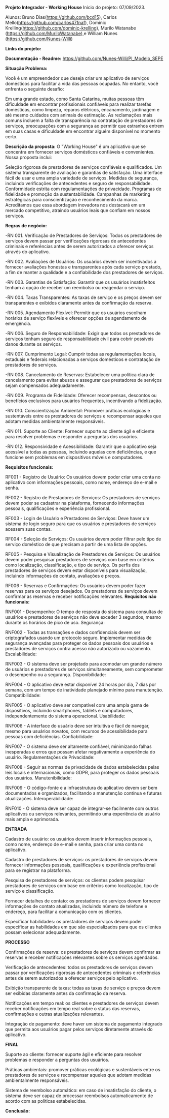 **Projeto Integrador - Working House**
Início do projeto: 07/09/2023.

Alunos: Bruno Dias(https://github.com/bcd15), Carlos Mello(https://github.com/carlos47fnaf), Dominic Krelling(https://github.com/dominic-krelling), Murilo Watanabe (https://github.com/MuriloWatanabe),e William Nunes (https://github.com/Nunes-Willi)

**Links do projeto:** 

**Documentação - Readme:** https://github.com/Nunes-Willi/PI_Modelo_SEPE

**Situação Problema:**

Você é um empreendedor que deseja criar um aplicativo de serviços domésticos para facilitar a vida das pessoas ocupadas. No entanto, você enfrenta o seguinte desafio:

Em uma grande estado, como Santa Catarina, muitas pessoas têm dificuldade em encontrar profissionais confiáveis para realizar tarefas domésticas, como limpeza, reparos elétricos, encanamento, jardinagem e até mesmo cuidados com animais de estimação. As reclamações mais comuns incluem a falta de transparência na contratação de prestadores de serviços, preocupações com a segurança ao permitir que estranhos entrem em suas casas e dificuldade em encontrar alguém disponível no momento certo.

**Descrição da proposta:**
O "Working House" é um aplicativo que se concentra em fornecer serviços domésticos confiáveis e convenientes. Nossa proposta inclui:

Seleção rigorosa de prestadores de serviços confiáveis e qualificados.
Um sistema transparente de avaliação e garantias de satisfação.
Uma interface fácil de usar e uma ampla variedade de serviços.
Medidas de segurança, incluindo verificações de antecedentes e seguro de responsabilidade.
Conformidade estrita com regulamentações de privacidade.
Programas de fidelidade e promoção da sustentabilidade.
Campanhas de marketing estratégicas para conscientização e reconhecimento da marca.
Acreditamos que essa abordagem inovadora nos destacará em um mercado competitivo, atraindo usuários leais que confiam em nossos serviços.

**Regras de negócio:**

-RN 001. Verificação de Prestadores de Serviços:
Todos os prestadores de serviços devem passar por verificações rigorosas de antecedentes criminais e referências antes de serem autorizados a oferecer serviços através do aplicativo.

-RN 002. Avaliações de Usuários:
Os usuários devem ser incentivados a fornecer avaliações honestas e transparentes após cada serviço prestado, a fim de manter a qualidade e a confiabilidade dos prestadores de serviços.

-RN 003. Garantias de Satisfação:
Garantir que os usuários insatisfeitos tenham a opção de receber um reembolso ou reagendar o serviço.

-RN 004. Taxas Transparentes:
As taxas de serviço e os preços devem ser transparentes e exibidos claramente antes da confirmação da reserva.

-RN 005. Agendamento Flexível:
Permitir que os usuários escolham horários de serviço flexíveis e oferecer opções de agendamento de emergência.

-RN 006. Seguro de Responsabilidade:
Exigir que todos os prestadores de serviços tenham seguro de responsabilidade civil para cobrir possíveis danos durante os serviços.

-RN 007. Cumprimento Legal:
Cumprir todas as regulamentações locais, estaduais e federais relacionadas a serviços domésticos e contratação de prestadores de serviços.

-RN 008. Cancelamento de Reservas:
 Estabelecer uma política clara de cancelamento para evitar abusos e assegurar que prestadores de serviços sejam compensados ​​adequadamente.

-RN 009. Programa de Fidelidade:
 Oferecer recompensas, descontos ou benefícios exclusivos para usuários frequentes, incentivando a fidelização.

-RN 010. Conscientização Ambiental:
 Promover práticas ecológicas e sustentáveis entre os prestadores de serviços e recompensar aqueles que adotam medidas ambientalmente responsáveis.

-RN 011. Suporte ao Cliente:
 Fornecer suporte ao cliente ágil e eficiente para resolver problemas e responder a perguntas dos usuários.

-RN 012. Responsividade e Acessibilidade:
 Garantir que o aplicativo seja acessível a todas as pessoas, incluindo aquelas com deficiências, e que funcione sem problemas em dispositivos móveis e computadores.

**Requisitos funcionais:**

RF001 - Registro de Usuário:
Os usuários devem poder criar uma conta no aplicativo com informações pessoais, como nome, endereço de e-mail e senha.

RF002 - Registro de Prestadores de Serviços:
Os prestadores de serviços devem poder se cadastrar na plataforma, fornecendo informações pessoais, qualificações e experiência profissional.

RF003 - Login de Usuário e Prestadores de Serviços:
Deve haver um sistema de login seguro para que os usuários e prestadores de serviços acessem suas contas.

RF004 - Seleção de Serviços:
Os usuários devem poder filtrar pelo tipo de serviço doméstico de que precisam a partir de uma lista de opções.

RF005 - Pesquisa e Visualização de Prestadores de Serviços:
Os usuários devem poder pesquisar prestadores de serviços com base em critérios como localização, classificação, e tipo de serviço.
Os perfis dos prestadores de serviços devem estar disponíveis para visualização, incluindo informações de contato, avaliações e preços.

RF006 - Reservas e Confirmações:
Os usuários devem poder fazer reservas para os serviços desejados.
Os prestadores de serviços devem confirmar as reservas e receber notificações relevantes.
**Requisitos não funcionais:**

RNF001 - Desempenho:
O tempo de resposta do sistema para consultas de usuários e prestadores de serviços não deve exceder 3 segundos, mesmo durante os horários de pico de uso.
Segurança:

RNF002 - Todas as transações e dados confidenciais devem ser criptografados usando um protocolo seguro.
Implementar medidas de segurança avançadas para proteger os dados pessoais dos usuários e prestadores de serviços contra acesso não autorizado ou vazamento.
Escalabilidade:

RNF003 - O sistema deve ser projetado para acomodar um grande número de usuários e prestadores de serviços simultaneamente, sem comprometer o desempenho ou a segurança.
Disponibilidade:

RNF004 - O aplicativo deve estar disponível 24 horas por dia, 7 dias por semana, com um tempo de inatividade planejado mínimo para manutenção.
Compatibilidade:

RNF005 - O aplicativo deve ser compatível com uma ampla gama de dispositivos, incluindo smartphones, tablets e computadores, independentemente do sistema operacional.
Usabilidade:

RNF006 - A interface do usuário deve ser intuitiva e fácil de navegar, mesmo para usuários novatos, com recursos de acessibilidade para pessoas com deficiências.
Confiabilidade:

RNF007 - O sistema deve ser altamente confiável, minimizando falhas inesperadas e erros que possam afetar negativamente a experiência do usuário.
Regulamentações de Privacidade:

RNF008 - Seguir as normas de privacidade de dados estabelecidas pelas leis locais e internacionais, como GDPR, para proteger os dados pessoais dos usuários.
Manutenibilidade:

RNF009 - O código-fonte e a infraestrutura do aplicativo devem ser bem documentados e organizados, facilitando a manutenção contínua e futuras atualizações.
Interoperabilidade:

RNF010 - O sistema deve ser capaz de integrar-se facilmente com outros aplicativos ou serviços relevantes, permitindo uma experiência de usuário mais ampla e aprimorada.

**ENTRADA**

Cadastro de usuário: os usuários devem inserir informações pessoais, como nome, endereço de e-mail e senha, para criar uma conta no aplicativo.

Cadastro de prestadores de serviços: os prestadores de serviços devem fornecer informações pessoais, qualificações e experiência profissional para se registrar na plataforma.

Pesquisa de prestadores de serviços: os clientes podem pesquisar prestadores de serviços com base em critérios como localização, tipo de serviço e classificação.

Fornecer detalhes de contato: os prestadores de serviços devem fornecer informações de contato atualizadas, incluindo número de telefone e endereço, para facilitar a comunicação com os clientes.

Especificar habilidades: os prestadores de serviços devem poder especificar as habilidades em que são especializados para que os clientes possam selecionar adequadamente.

**PROCESSO**

Confirmações de reserva: os prestadores de serviços devem confirmar as reservas e receber notificações relevantes sobre os serviços agendados.

Verificação de antecedentes: todos os prestadores de serviços devem passar por verificações rigorosas de antecedentes criminais e referências antes de serem autorizados a oferecer serviços pelo aplicativo.

Exibição transparente de taxas: todas as taxas de serviço e preços devem ser exibidas claramente antes da confirmação da reserva.

Notificações em tempo real: os clientes e prestadores de serviços devem receber notificações em tempo real sobre o status das reservas, confirmações e outras atualizações relevantes.

Integração de pagamento: deve haver um sistema de pagamento integrado que permita aos usuários pagar pelos serviços diretamente através do aplicativo.

**FINAL**

Suporte ao cliente: fornecer suporte ágil e eficiente para resolver problemas e responder a perguntas dos usuários.

Práticas ambientais: promover práticas ecológicas e sustentáveis entre os prestadores de serviços e recompensar aqueles que adotam medidas ambientalmente responsáveis.

Sistema de reembolso automático: em caso de insatisfação do cliente, o sistema deve ser capaz de processar reembolsos automaticamente de acordo com as políticas estabelecidas.


**Conclusão:**
